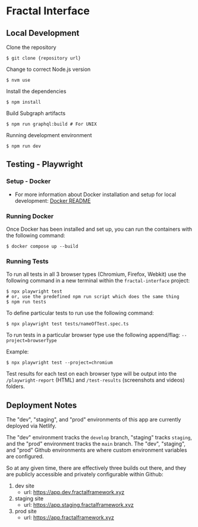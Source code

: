 # Fractal Interface

## Local Development

Clone the repository

```shell
$ git clone {repository url}
```

Change to correct Node.js version

```shell
$ nvm use
```

Install the dependencies

```shell
$ npm install
```

Build Subgraph artifacts

```shell
$ npm run graphql:build # For UNIX
```

Running development environment

```shell
$ npm run dev
```

## Testing - Playwright

### Setup - Docker

- For more information about Docker installation and setup for local development:
  [Docker README](./docker/README.md)

### Running Docker

Once Docker has been installed and set up, you can run the containers with the following command:

```shell
$ docker compose up --build
```

### Running Tests

To run all tests in all 3 browser types (Chromium, Firefox, Webkit) use the following command in a new terminal within the `fractal-interface` project:

```shell
$ npx playwright test
# or, use the predefined npm run script which does the same thing
$ npm run tests
```

To define particular tests to run use the following command:

```shell
$ npx playwright test tests/nameOfTest.spec.ts
```

To run tests in a particular browser type use the following append/flag: `--project=browserType`

Example:

```shell
$ npx playwright test --project=chromium
```

Test results for each test on each browser type will be output into the `/playwright-report` (HTML) and `/test-results` (screenshots and videos) folders.

## Deployment Notes

The "dev", "staging", and "prod" environments of this app are currently deployed via Netlify.

The "dev" environment tracks the `develop` branch, "staging" tracks `staging`, and the "prod" environment tracks the `main` branch. The "dev", "staging", and "prod" Github environments are where custom environment variables are configured.

So at any given time, there are effectively three builds out there, and they are publicly accessible and privately configurable within Github:

1. dev site
   - url: https://app.dev.fractalframework.xyz
2. staging site
   - url: https://app.staging.fractalframework.xyz
3. prod site
   - url: https://app.fractalframework.xyz
